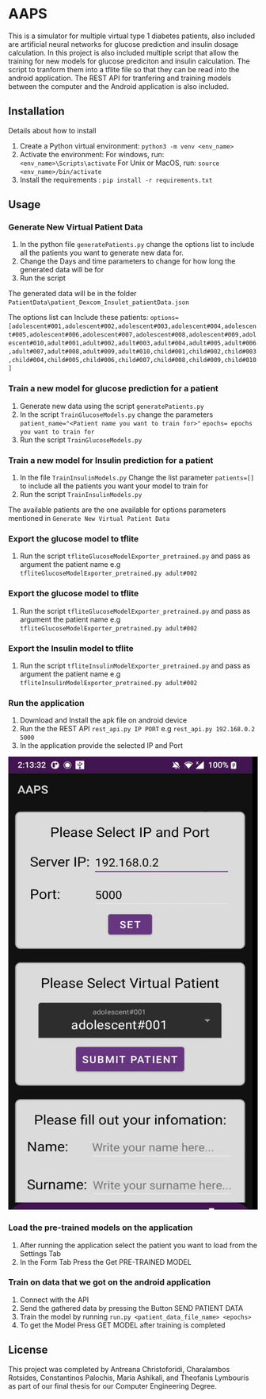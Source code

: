 # AAPS

This is a simulator for multiple virtual type 1 diabetes patients, also included are artificial neural networks for glucose prediction and insulin dosage calculation. In this project is also included multiple script that allow the training for new models for glucose prediciton and insulin calculation. The script to tranform them into a tflite file so that they can be read into the android application. The REST API for tranfering and training models between the computer and the Android application is also included.


## Installation

Details about how to install

   1. Create a Python virtual environment: `python3 -m venv <env_name>`
   2. Activate the environment: 
      For windows, run: `<env_name>\Scripts\activate`
      For Unix or MacOS, run: `source <env_name>/bin/activate`
   3. Install the requirements : `pip install -r requirements.txt`


## Usage


### Generate New Virtual Patient Data
1. In the python file `generatePatients.py` change the options list to include all the patients you want to generate new data for.
2. Change the Days and time parameters to change for how long the generated data will be for
3. Run the script

The generated data will be in the folder `PatientData\patient_Dexcom_Insulet_patientData.json`

The options list can Include these patients: 
`options=[adolescent#001,adolescent#002,adolescent#003,adolescent#004,adolescent#005,adolescent#006,adolescent#007,adolescent#008,adolescent#009,adolescent#010,adult#001,adult#002,adult#003,adult#004,adult#005,adult#006,adult#007,adult#008,adult#009,adult#010,child#001,child#002,child#003,child#004,child#005,child#006,child#007,child#008,child#009,child#010]`

### Train a new model for glucose prediction for a patient

1. Generate new data using the script `generatePatients.py`
2. In the script `TrainGlucoseModels.py` change the parameters `patient_name="<Patient name you want to train for>"` `epochs= epochs you want to train for`
3. Run the script `TrainGlucoseModels.py`

### Train a new model for Insulin prediction for a patient

1. In the file `TrainInsulinModels.py` Change the list parameter `patients=[]` to include all the patients you want your model to train for
2. Run the script `TrainInsulinModels.py`

The available patients are the one available for options parameters mentioned in `Generate New Virtual Patient Data`

### Export the glucose model to tflite
   1. Run the script `tfliteGlucoseModelExporter_pretrained.py` and pass as argument the patient name e.g  `tfliteGlucoseModelExporter_pretrained.py adult#002`

### Export the glucose model to tflite
   1. Run the script `tfliteGlucoseModelExporter_pretrained.py` and pass as argument the patient name e.g  `tfliteGlucoseModelExporter_pretrained.py adult#002`
   
### Export the Insulin model to tflite
   1. Run the script `tfliteInsulinModelExporter_pretrained.py` and pass as argument the patient name e.g  `tfliteInsulinModelExporter_pretrained.py adult#002`

### Run the application
   1. Download and Install the apk file on android device
   2. Run the the REST API `rest_api.py IP PORT` e.g `rest_api.py 192.168.0.2 5000`
   3. In the application provide the selected IP and Port
   
   ![](SettingsScreenShot.png)


### Load the pre-trained models on the application
   1. After running the application select the patient you want to load from the Settings Tab
   2. In the Form Tab Press the Get PRE-TRAINED MODEL

### Train on data that we got on the android application
   1. Connect with the API
   2. Send the gathered data by pressing the Button SEND PATIENT DATA
   4. Train the model by running `run.py <patient_data_file_name> <epochs>`
   3. To get the Model Press GET MODEL after training is completed


## License

This project was completed by Antreana Christoforidi, Charalambos Rotsides, Constantinos Palochis, Maria Ashikali, and Theofanis Lymbouris as part of our final thesis for our Computer Engineering Degree. 
